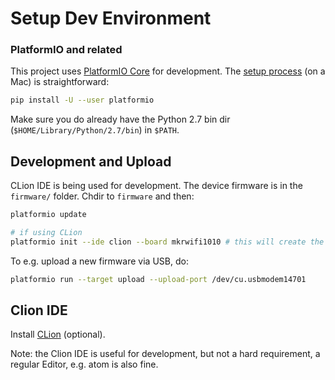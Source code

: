 Setup Dev Environment
====

### PlatformIO and related

This project uses [PlatformIO Core](https://platformio.org/install/cli) for development. The [setup process](https://docs.platformio.org/en/latest/installation.html) (on a Mac) is straightforward:

```bash
pip install -U --user platformio
```

Make sure you do already have the Python 2.7 bin dir (`$HOME/Library/Python/2.7/bin`) in `$PATH`.

Development and Upload
----

CLion IDE is being used for development. The device firmware is in the `firmware/` folder. Chdir to `firmware` and then:

```bash
platformio update

# if using CLion
platformio init --ide clion --board mkrwifi1010 # this will create the excluded file CMakeListsPrivate.txt
```

To e.g. upload a new firmware via USB, do:

```bash
platformio run --target upload --upload-port /dev/cu.usbmodem14701
```

Clion IDE
--

Install [CLion](https://www.jetbrains.com/clion/) (optional).

Note: the Clion IDE is useful for development, but not a hard requirement, a regular Editor, e.g. atom is also fine.
